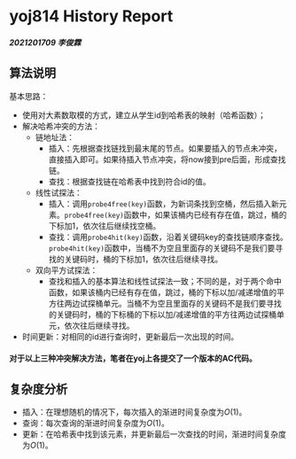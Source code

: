# yoj814 History Report
##### 2021201709 李俊霖
## 算法说明
基本思路：
+ 使用对大素数取模的方式，建立从学生id到哈希表的映射（哈希函数）；
+ 解决哈希冲突的方法：
  + 链地址法：
    + 插入：先根据查找链找到最末尾的节点。如果要插入的节点未冲突，直接插入即可。如果待插入节点冲突，将now接到pre后面，形成查找链。
    + 查找：根据查找链在哈希表中找到符合id的值。
  + 线性试探法：
    + 插入：调用`probe4free(key)`函数，为新词条找到空桶，然后插入新元素。`probe4free(key)`函数中，如果该桶内已经有存在值，跳过，桶的下标加1，依次往后继续找空桶。
    + 查找：调用`probe4hit(key)`函数，沿着关键码key的查找链顺序查找。`probe4hit(key)`函数中，当桶不为空且里面存的关键码不是我们要寻找的关键码时，桶的下标加1，依次往后继续寻找。
  + 双向平方试探法：
    + 查找和插入的基本算法和线性试探法一致；不同的是，对于两个命中函数，如果该桶内已经有存在值，跳过，桶的下标以加/减递增值的平方往两边试探桶单元。当桶不为空且里面存的关键码不是我们要寻找的关键码时，桶的下标桶的下标以加/减递增值的平方往两边试探桶单元，依次往后继续寻找。
+ 时间更新：对相同的id进行查询时，更新最后一次出现的时间。
#### **对于以上三种冲突解决方法，笔者在yoj上各提交了一个版本的AC代码。**
## 复杂度分析
+ 插入：在理想随机的情况下，每次插入的渐进时间复杂度为$O(1)$。
+ 查询：每次查询的渐进时间复杂度为$O(1)$。
+ 更新：在哈希表中找到该元素，并更新最后一次查找的时间，渐进时间复杂度为$O(1)$。